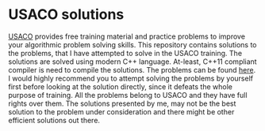 # USACO solutions

[USACO](http://www.usaco.org/) provides free training material and practice problems to improve your algorithmic problem solving skills. This repository contains solutions to the problems, that I have attempted to solve in the USACO training. 
The solutions are solved using modern C++ language. At-least, C++11 compliant compiler is need to compile the solutions. The problems can be found [here](http://www.usaco.org/index.php?page=training).
I would highly recommend you to attempt solving the problems by yourself first before looking at the solution directly, since it defeats the whole purpose of training. All the problems belong to USACO and they have full rights over them. The solutions presented by me, may not be the best solution to the problem under consideration and there might be other efficient solutions out there.
